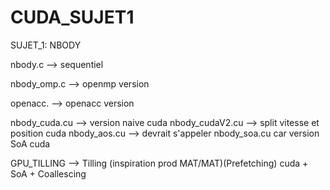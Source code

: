 # CUDA_SUJET1
SUJET_1: NBODY

nbody.c --> sequentiel

nbody_omp.c --> openmp version

openacc. --> openacc version

nbody_cuda.cu --> version naive cuda
nbody_cudaV2.cu --> split vitesse et position cuda
nbody_aos.cu --> devrait s'appeler nbody_soa.cu car version SoA cuda

GPU_TILLING --> Tilling (inspiration prod MAT/MAT)(Prefetching) cuda + SoA + Coallescing


